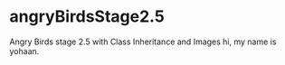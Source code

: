 # angryBirdsStage2.5
Angry Birds stage 2.5 with Class Inheritance and Images
hi, my name is yohaan.
